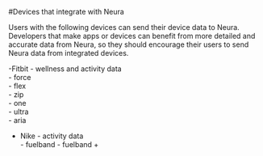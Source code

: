 #Devices that integrate with Neura

Users with the following devices can send their device data to Neura.  Developers that make apps or devices can benefit from more detailed and accurate data from Neura, so they should encourage their users to send Neura data from integrated devices.  
  
  -Fitbit - wellness and activity data  
    - force  
    - flex  
    - zip  
    - one  
    - ultra  
    - aria  
  -  Nike - activity data  
    - fuelband    - fuelband +



